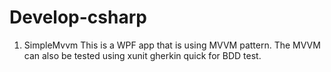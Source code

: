 # Develop-csharp

1. SimpleMvvm
This is a WPF app that is using MVVM pattern. The MVVM can also be tested using xunit gherkin quick for BDD test.
